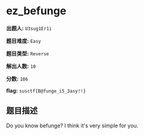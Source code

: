 # ez_befunge

**出题人:** `U3sug1Er1i`

**题目难度:** `Easy`

**题目类型:** `Reverse`

**解出人数:** `10`

**分数:** `186`

**flag:** `susctf{B@funge_i5_3asy!!}`

## 题目描述

Do you know befunge? I think it's very simple for you.


            